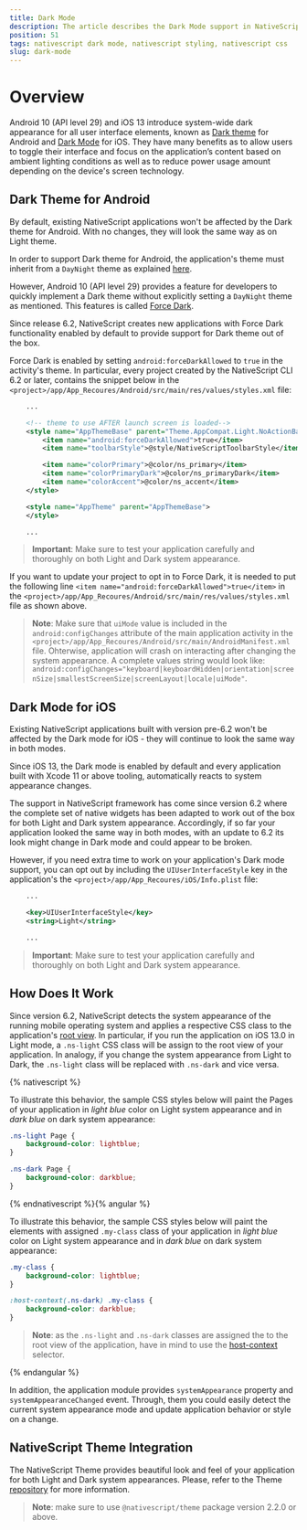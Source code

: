 ```yaml
---
title: Dark Mode
description: The article describes the Dark Mode support in NativeScript.
position: 51
tags: nativescript dark mode, nativescript styling, nativescript css
slug: dark-mode
---
```


# Overview

Android 10 (API level 29) and iOS 13 introduce system-wide dark appearance for all user interface elements, known as [Dark theme](https://developer.android.com/guide/topics/ui/look-and-feel/darktheme) for Android and [Dark Mode](https://developer.apple.com/documentation/appkit/supporting_dark_mode_in_your_interface) for iOS. They have many benefits as to allow users to toggle their interface and focus on the application’s content based on ambient lighting conditions as well as to reduce power usage amount depending on the device's screen technology.

## Dark Theme for Android

By default, existing NativeScript applications won't be affected by the Dark theme for Android. With no changes, they will look the same way as on Light theme.

In order to support Dark theme for Android, the application's theme must inherit from a `DayNight` theme as explained [here](https://developer.android.com/guide/topics/ui/look-and-feel/darktheme#supporting_dark_theme_in_your_app).

However, Android 10 (API level 29) provides a feature for developers to quickly implement a Dark theme without explicitly setting a `DayNight` theme as mentioned. This features is called [Force Dark](https://developer.android.com/guide/topics/ui/look-and-feel/darktheme#force_dark).

Since release 6.2, NativeScript creates new applications with Force Dark functionality enabled by default to provide support for Dark theme out of the box.

Force Dark is enabled by setting `android:forceDarkAllowed` to `true` in the activity's theme. In particular, every project created by the NativeScript CLI 6.2 or later, contains the snippet below in the `<project>/app/App_Recoures/Android/src/main/res/values/styles.xml` file:

``` XML
    ...

    <!-- theme to use AFTER launch screen is loaded-->
    <style name="AppThemeBase" parent="Theme.AppCompat.Light.NoActionBar">
        <item name="android:forceDarkAllowed">true</item>
        <item name="toolbarStyle">@style/NativeScriptToolbarStyle</item>

        <item name="colorPrimary">@color/ns_primary</item>
        <item name="colorPrimaryDark">@color/ns_primaryDark</item>
        <item name="colorAccent">@color/ns_accent</item>
    </style>

    <style name="AppTheme" parent="AppThemeBase">
    </style>

    ...
```

> **Important**: Make sure to test your application carefully and thoroughly on both Light and Dark system appearance.

If you want to update your project to opt in to Force Dark, it is needed to put the following line `<item name="android:forceDarkAllowed">true</item>` in the `<project>/app/App_Recoures/Android/src/main/res/values/styles.xml` file as shown above.

> **Note**: Make sure that `uiMode` value is included in the `android:configChanges` attribute of the main application activity in the `<project>/app/App_Recoures/Android/src/main/AndroidManifest.xml` file. Ohterwise, application will crash on interacting after changing the system appearance. A complete values string would look like: `android:configChanges="keyboard|keyboardHidden|orientation|screenSize|smallestScreenSize|screenLayout|locale|uiMode"`.

## Dark Mode for iOS

Existing NativeScript applications built with version pre-6.2 won't be affected by the Dark mode for iOS - they will continue to look the same way in both modes.

Since iOS 13, the Dark mode is enabled by default and every application built with Xcode 11 or above tooling, automatically reacts to system appearance changes.

The support in NativeScript framework has come since version 6.2 where the complete set of native widgets has been adapted to work out of the box for both Light and Dark system appearance. Accordingly, if so far your application looked the same way in both modes, with an update to 6.2 its look might change in Dark mode and could appear to be broken.

However, if you need extra time to work on your application's Dark mode support, you can opt out by including the `UIUserInterfaceStyle` key in the application's the `<project>/app/App_Recoures/iOS/Info.plist` file:

``` XML
    ...

    <key>UIUserInterfaceStyle</key>
    <string>Light</string>

    ...
```

> **Important**: Make sure to test your application carefully and thoroughly on both Light and Dark system appearance.

## How Does It Work

Since version 6.2, NativeScript detects the system appearance of the running mobile operating system and applies a respective CSS class to the application's [root view](https://docs.nativescript.org/ui/styling#root-views-css-classes). In particular, if you run the application on iOS 13.0 in Light mode, a `.ns-light` CSS class will be assign to the root view of your application. In analogy, if you change the system appearance from Light to Dark, the `.ns-light` class will be replaced with `.ns-dark` and vice versa.

{% nativescript %}

To illustrate this behavior, the sample CSS styles below will paint the Pages of your application in *light blue* color on Light system appearance and in *dark blue* on dark system appearance:

``` CSS
.ns-light Page {
    background-color: lightblue;
}

.ns-dark Page {
    background-color: darkblue;
}
```

{% endnativescript %}{% angular %}

To illustrate this behavior, the sample CSS styles below will paint the elements with assigned `.my-class` class of your application in *light blue* color on Light system appearance and in *dark blue* on dark system appearance:

``` CSS
.my-class {
    background-color: lightblue;
}

:host-context(.ns-dark) .my-class {
    background-color: darkblue;
}
```

> **Note**: as the `.ns-light` and `.ns-dark` classes are assigned the to the root view of the application, have in mind to use the [host-context](https://angular.io/guide/component-styles#host-context) selector.

{% endangular %}

In addition, the application module provides `systemAppearance` property and `systemAppearanceChanged` event. Through, them you could easily detect the current system appearance mode and update application behavior or style on a change.

## NativeScript Theme Integration

The NativeScript Theme provides beautiful look and feel of your application for both Light and Dark system appearances. Please, refer to the Theme [repository](https://github.com/NativeScript/theme) for more information.

> **Note**: make sure to use `@nativescript/theme` package version 2.2.0 or above.
